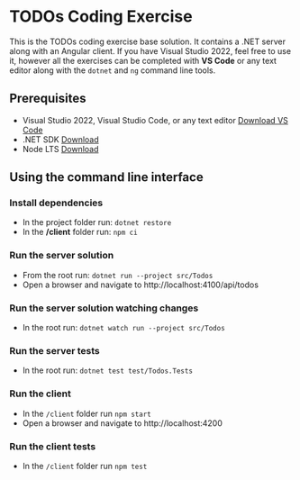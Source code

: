 # TODOs Coding Exercise

This is the TODOs coding exercise base solution. It contains a .NET server along with an Angular client. If you have Visual Studio 2022, feel free to use it, however all the exercises can be completed with **VS Code** or any text editor along with the `dotnet` and `ng` command line tools.

## Prerequisites

- Visual Studio 2022, Visual Studio Code, or any text editor [Download VS Code](https://code.visualstudio.com/)
- .NET SDK [Download](https://dotnet.microsoft.com/download)
- Node LTS [Download](https://nodejs.org/en/)

## Using the command line interface

### Install dependencies

- In the project folder run: `dotnet restore`
- In the **/client** folder run: `npm ci`

### Run the server solution

- From the root run: `dotnet run --project src/Todos`
- Open a browser and navigate to http://localhost:4100/api/todos

### Run the server solution watching changes

- In the root run: `dotnet watch run --project src/Todos`

### Run the server tests

- In the root run: `dotnet test test/Todos.Tests`

### Run the client

- In the `/client` folder run `npm start`
- Open a browser and navigate to http://localhost:4200

### Run the client tests

- In the `/client` folder run `npm test`
